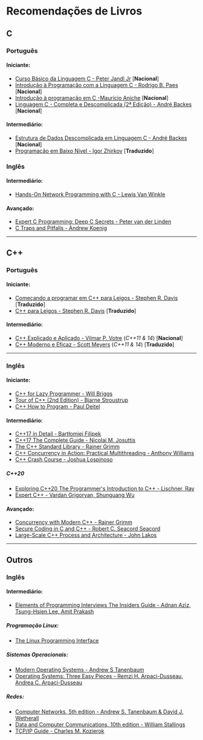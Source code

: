 # Recomendações de Livros

## C

### Português

#### Iniciante:

- [Curso Básico da Linguagem C - Peter Jandl Jr](https://novatec.com.br/livros/curso-basico-linguagem-c/) [**Nacional**]
- [Introdução à Programação com a Linguagem C - Rodrigo B. Paes](https://novatec.com.br/livros/introducao-programacao-linguagem-c/) [**Nacional**]
- [Introdução à programação em C -Maurício Aniche](https://www.casadocodigo.com.br/products/livro-introducao-c) [**Nacional**]
- [Linguagem C - Completa e Descomplicada (2ª Edição) - André Backes](https://www.grupogen.com.br/linguagem-c-440057) [**Nacional**]

#### Intermediário:

- [Estrutura de Dados Descomplicada em Linguagem C - André Backes](https://www.grupogen.com.br/estrutura-de-dados-descomplicada-em-linguagem-c) [**Nacional**]
- [Programação em Baixo Nível - Igor Zhirkov](https://novatec.com.br/livros/programacao-em-baixo-nivel/) [**Traduzido**]

### Inglês

#### Intermediário:

- [Hands-On Network Programming with C - Lewis Van Winkle](https://www.packtpub.com/networking-and-servers/hands-network-programming-c)

#### Avançado:

- [Expert C Programming: Deep C Secrets - Peter van der Linden](https://www.pearson.com/us/higher-education/product/van-der-Linden-Expert-C-Programming-Deep-Secrets/9780133522235.html)
- [C Traps and Pitfalls - Andrew Koenig](https://www.pearson.com/us/higher-education/program/Koenig-C-Traps-and-Pitfalls/PGM225668.html)

---

## C++

### Português

#### Iniciante:

- [Começando a programar em C++ para Leigos - Stephen R. Davis](http://www.altabooks.com.br/produto/comecando-a-programar-em-c-para-leigos/) [**Traduzido**]
- [C++ para Leigos - Stephen R. Davis](http://www.altabooks.com.br/produto/c-para-leigos-traducao-da-7a-edicao/) [**Traduzido**]


#### Intermediário:

- [C++ Explicado e Aplicado - Vilmar P. Votre](http://www.altabooks.com.br/produto/c-explicado-e-aplicado/) (*C++11 & 14*) [**Nacional**]
- [C++ Moderno e Eficaz - Scott Meyers](http://www.altabooks.com.br/produto/c-moderno-e-eficaz-42-formas-especificas-de-aprimorar-seu-uso-de-c11-e-c14/) (*C++11 & 14*) [**Traduzido**]

---

### Inglês

#### Iniciante:

- [C++ for Lazy Programmer - Will Briggs](https://www.apress.com/gp/book/9781484251867)
- [Tour of C++ (2nd Edition) - Bjarne Stroustrup](http://www.stroustrup.com/tour2.html)
- [C++ How to Program - Paul Deitel](https://www.pearson.com/us/higher-education/program/Deitel-C-How-to-Program-Plus-My-Lab-Programming-with-Pearson-e-Text-Access-Card-Package-10th-Edition/PGM1100513.html)

#### Intermediário:

- [C++17 in Detail - Bartłomiej Filipek](https://leanpub.com/cpp17indetail)
- [C++17 The Complete Guide - Nicolai M. Josuttis](https://leanpub.com/cpp17)
- [The C++ Standard Library - Rainer Grimm](https://leanpub.com/cpplibrary)
- [C++ Concurrency in Action: Practical Multithreading - Anthony Williams](https://www.cplusplusconcurrencyinaction.com/)
- [C++ Crash Course - Joshua Lospinoso](https://nostarch.com/cppcrashcourse)

##### C++20

- [Exploring C++20 The Programmer's Introduction to C++ - Lischner, Ray](https://www.apress.com/gp/book/9781484259603)
- [Expert C++ - Vardan Grigoryan, Shunguang Wu](https://www.packtpub.com/programming/mastering-c-programming)

#### Avançado:

- [Concurrency with Modern C++ - Rainer Grimm](https://leanpub.com/concurrencywithmodernc)
- [Secure Coding in C and C++ - Robert C. Seacord Seacord ](https://resources.sei.cmu.edu/library/asset-view.cfm?assetid=54183)
- [Large-Scale C++ Process and Architecture - John Lakos](https://isocpp.org/blog/2020/02/Large-Scale-C-Volume-I-Process-and-Architecture)

---

## Outros

### Inglês

#### Intermediário:

- [Elements of Programming Interviews The Insiders Guide - Adnan Aziz, Tsung-Hsien Lee, Amit Prakash](https://books.google.de/books/about/Elements_of_Programming_Interviews.html?id=y6FLBQAAQBAJ&redir_esc=y)

##### Programação Linux:

- [The Linux Programming Interface](https://man7.org/tlpi/)

##### Sistemas Operacionais:

- [Modern Operating Systems - Andrew S Tanenbaum](https://www.pearson.com/us/higher-education/program/Tanenbaum-Modern-Operating-Systems-4th-Edition/PGM80736.html)
- [Operating Systems: Three Easy Pieces - Remzi H. Arpaci-Dusseau, Andrea C. Arpaci-Dusseau](http://pages.cs.wisc.edu/~remzi/OSTEP/)

##### Redes:

- [Computer Networks, 5th edition - Andrew S. Tanenbaum & David J. Wetherall](https://www.pearson.com/store/p/computer-networks/P100001359716/9780132126953)
- [Data and Computer Communications, 10th edition - William Stallings](https://www.pearson.com/store/p/data-and-computer-communications/P100002511962)
- [TCP/IP Guide - Charles M. Kozierok](https://nostarch.com/tcpip.htm)
